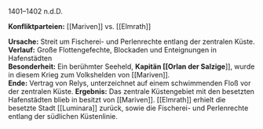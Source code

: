 1401–1402 n.d.D.

**Konfliktparteien:** [[Mariven]] vs. [[Elmrath]]  

**Ursache:** Streit um Fischerei- und Perlenrechte entlang der zentralen Küste.  
**Verlauf:** Große Flottengefechte, Blockaden und Enteignungen in Hafenstädten  
**Besonderheit:** Ein berühmter Seeheld, **Kapitän [[Orlan der Salzige**]], wurde in diesem Krieg zum Volkshelden  von [[Mariven]].  
**Ende:** Vertrag von Relys, unterzeichnet auf einem schwimmenden Floß vor der zentralen Küste.
**Ergebnis:** Das zentrale Küstengebiet mit den besetzten Hafenstädten blieb in besitzt von [[Mariven]]. [[Elmrath]] erhielt die besetzte Stadt [[Luminara]] zurück, sowie die Fischerei- und Perlenrechte entlang der südlichen Küstenlinie.